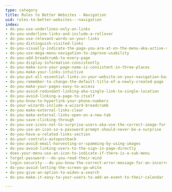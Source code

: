 ```yaml
---
type: category
title: Rules to Better Websites - Navigation
uid: rules-to-better-websites---navigation
index:
- do-you-use-underlines-only-on-links
- do-you-underline-links-and-include-a-rollover
- do-you-use-relevant-words-on-your-links
- do-you-distinguish-visited-links
- do-you-visually-indicate-the-page-you-are-at-on-the-menu-aka-active-state
- do-you-use-mega-menu-navigation-to-improve-usability
- do-you-add-breadcrumb-to-every-page
- do-you-display-information-consistently
- do-you-make-sure-your-page-name-is-consistent-in-three-places
- do-you-make-your-links-intuitive
- do-you-put-all-essential-links-in-your-website-on-your-navigation-bar
- do-you-remember-to-change-the-default-title-of-a-newly-created-page
- do-you-make-your-pages-easy-to-access
- do-you-avoid-redundant-linking-aka-single-link-to-single-location
- do-you-avoid-linking-a-page-to-itself
- do-you-know-to-hyperlink-your-phone-numbers
- do-your-wizards-include-a-wizard-breadcrumb
- do-you-make-external-links-clear
- do-you-make-external-links-open-on-a-new-tab
- do-you-save-clicking-through
- do-you-use-icons-not-to-surprise-users-aka-use-the-correct-image-for-files
- do-you-use-an-icon-so-a-password-prompt-should-never-be-a-surprise
- do-you-have-a-related-links-section
- do-your-controls-autopostback
- do-you-avoid-email-harvesting-or-spamming-by-using-images
- do-you-avoid-linking-users-to-the-sign-in-page-directly
- does-your-menu-use-an-icon-to-indicate-if-there-is-a-sub-menu
- forgot-password---do-you-read-their-mind
- login-security---do-you-know-the-correct-error-message-for-an-incorrect-user-name-or-password
- do-you-avoid-letting-the-screen-go-white
- do-you-give-an-option-to-widen-a-search
- do-you-make-it-easy-to-your-users-to-add-an-event-to-their-calendar

---
```



